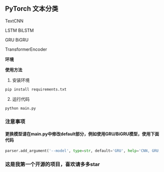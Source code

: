 ## PyTorch 文本分类

TextCNN

LSTM BiLSTM

GRU BiGRU

TransformerEncoder



**环境**


**使用方法**

1. 安装环境
```shell
pip install requirements.txt
```
2. 运行代码
```shell
python main.py
```
### 注意事项

#### 更换模型请在main.py中修改default部分，例如使用GRU/BiGRU模型，使用下面代码
```python
parser.add_argument('--model', type=str, default='GRU', help='CNN, GRU, LSTM, TransformerEncoder')
```

### 这是我第一个开源的项目，喜欢请多多star